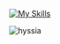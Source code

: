 [![My Skills](https://skillicons.dev/icons?i=js,ts,html,css,svelte,vite,tailwind,bootstrap,nodejs,firebase,git,cs,mysql,dotnet)](https://skillicons.dev)


<p><img align="center" src="https://github-readme-stats.vercel.app/api/top-langs?username=hyssia&show_icons=true&locale=en&layout=compact" alt="hyssia" /></p>


